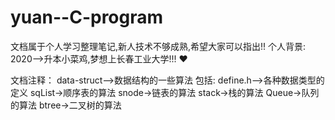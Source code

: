 # yuan--C-program
文档属于个人学习整理笔记,新人技术不够成熟,希望大家可以指出!!
个人背景:
2020-->升本小菜鸡,梦想上长春工业大学!!!
❤

文档注释：
data-struct-->数据结构的一些算法
包括:
    define.h-->各种数据类型的定义
    sqList->顺序表的算法
    snode->链表的算法
    stack->栈的算法
    Queue->队列的算法
    btree->二叉树的算法